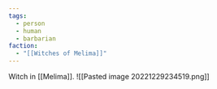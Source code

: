 ```yaml
---
tags:
  - person
  - human
  - barbarian
faction:
  - "[[Witches of Melima]]"
---
```


Witch in [[Melima]].
![[Pasted image 20221229234519.png]]